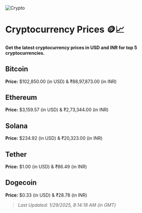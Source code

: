 
![Crypto](https://www.techguide.com.au/wp-content/uploads/2020/11/crypto3.jpeg)

# Cryptocurrency Prices 🪙📈

#### Get the latest cryptocurrency prices in USD and INR for top 5 cryptocurrencies.

## Bitcoin

**Price:** $102,850.00 (in USD) & ₹88,97,873.00 (in INR)

## Ethereum

**Price:** $3,159.57 (in USD) & ₹2,73,344.00 (in INR)

## Solana

**Price:** $234.92 (in USD) & ₹20,323.00 (in INR)

## Tether

**Price:** $1.00 (in USD) & ₹86.49 (in INR)

## Dogecoin

**Price:** $0.33 (in USD) & ₹28.78 (in INR)

> _Last Updated: 1/29/2025, 8:14:18 AM (in GMT)_
